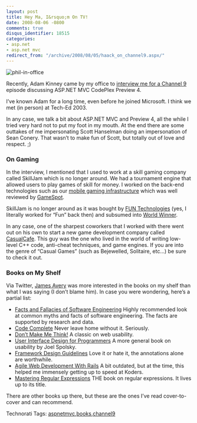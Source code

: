 ```yaml
---
layout: post
title: Hey Ma, I&rsquo;m On TV!
date: 2008-08-06 -0800
comments: true
disqus_identifier: 18515
categories:
- asp.net
- asp.net mvc
redirect_from: "/archive/2008/08/05/haack_on_channel9.aspx/"
---
```


![phil-in-office](https://haacked.com/images/haacked_com/WindowsLiveWriter/HeyMaImOnTV_8D16/phil-in-office_3.jpg "phil-in-office")

Recently, Adam Kinney came by my office to [interview me for a Channel
9](http://channel9.msdn.com/shows/Continuum/MVCPreview4/ "MVC Preview 4")
episode discussing ASP.NET MVC CodePlex Preview 4.

I’ve known Adam for a long time, even before he joined Microsoft. I
think we met (in person) at Tech-Ed 2003.

In any case, we talk a bit about ASP.NET MVC and Preview 4, all the
while I tried very hard not to put my foot in my mouth. At the end there
are some outtakes of me impersonating Scott Hanselman doing an
impersonation of Sean Conery. That wasn’t to make fun of Scott, but
totally out of love and respect. ;)

### On Gaming

In the interview, I mentioned that I used to work at a skill gaming
company called SkillJam which is no longer around. We had a tournament
engine that allowed users to play games of skill for money. I worked on
the back-end technologies such as our [mobile gaming
infrastructure](https://haacked.com/archive/2005/06/08/mobile-phone-gaming.aspx "Mobile Phone Gaming")
which was well reviewed by
[GameSpot](https://haacked.com/archive/2005/09/06/great-review-on-gamespot.aspx "GameSpot Review").

SkillJam is no longer around as it was bought by [FUN
Technologies](http://www.funtechnologies.com/ "Fun Technologies") (yes,
I literally worked for “Fun” back then) and subsumed into [World
Winner](http://www.worldwinner.com/ "World Winner").

In any case, one of the sharpest coworkers that I worked with there went
out on his own to start a new game development company called
[CasualCafe](http://apps.facebook.com/casualcafe/ "Casual Cafe"). This
guy was the one who lived in the world of writing low-level C++ code,
anti-cheat techniques, and game engines. If you are into the genre of
“Casual Games” (such as Bejewelled, Solitaire, etc…) be sure to check it
out.

### Books on My Shelf

Via Twitter, [James Avery](http://infozerk.com/ "James Avery") was more
interested in the books on my shelf than what I was saying (I don’t
blame him). In case you were wondering, here’s a partial list:

-   [Facts and Fallacies of Software
    Engineering](http://www.amazon.com/gp/product/0321117425?ie=UTF8&tag=youvebeenhaac-20&linkCode=as2&camp=1789&creative=9325&creativeASIN=0321117425 "Facts and Fallacies")
    Highly recommended look at common myths and facts of software
    engineering. The facts are supported by research and data.
-   [Code
    Complete](http://www.amazon.com/gp/product/0735619670?ie=UTF8&tag=youvebeenhaac-20&linkCode=as2&camp=1789&creative=9325&creativeASIN=0735619670 "Code Complete 2nd Edition")
    Never leave home without it. Seriously.
-   [Don’t Make Me
    Think!](http://www.amazon.com/gp/product/0321344758?ie=UTF8&tag=youvebeenhaac-20&linkCode=as2&camp=1789&creative=9325&creativeASIN=0321344758 "Don't Make Me Think")
    A classic on web usability.
-   [User Interface Design for
    Programmers](http://www.amazon.com/gp/product/1893115941?ie=UTF8&tag=youvebeenhaac-20&linkCode=as2&camp=1789&creative=9325&creativeASIN=1893115941 "UI for Programmers")
    A more general book on usability by Joel Spolsky.
-   [Framework Design
    Guidelines](http://www.amazon.com/gp/product/0321246756?ie=UTF8&tag=youvebeenhaac-20&linkCode=as2&camp=1789&creative=9325&creativeASIN=0321246756 "FDG")
    Love it or hate it, the annotations alone are worthwhile.
-   [Agile Web Development With
    Rails](http://www.amazon.com/gp/product/0977616630?ie=UTF8&tag=youvebeenhaac-20&linkCode=as2&camp=1789&creative=9325&creativeASIN=0977616630 "Agile Web Development With Rails")
    A bit outdated, but at the time, this helped me immensely getting up
    to speed at Koders.
-   [Mastering Regular
    Expressions](http://www.amazon.com/gp/product/0596528124?ie=UTF8&tag=youvebeenhaac-20&linkCode=as2&camp=1789&creative=9325&creativeASIN=0596528124 "Mastering Regular Expressions")
    THE book on regular expressions. It lives up to its title.

There are other books up there, but these are the ones I’ve read
cover-to-cover and can recommend.

Technorati Tags:
[aspnetmvc](http://technorati.com/tags/aspnetmvc),[books](http://technorati.com/tags/books),[channel9](http://technorati.com/tags/channel9)

